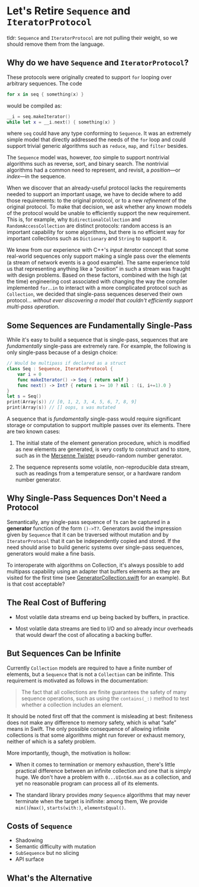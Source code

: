 # Let's Retire `Sequence` and `IteratorProtocol`

tldr: `Sequence` and `IteratorProtocol` are not pulling their weight,
so we should remove them from the language.

## Why do we have `Sequence` and `IteratorProtocol`?

These protocols were originally created to support `for` looping over
arbitrary sequences.  The code 

```swift
for x in seq { something(x) }
```

would be compiled as:

```swift
__i = seq.makeIterator()
while let x = __i.next() { something(x) }
```

where `seq` could have any type conforming to `Sequence`.  It was an
extremely simple model that directly addressed the needs of the `for`
loop and could support trivial generic algorithms such as `reduce`,
`map`, and `filter` besides.

The `Sequence` model was, however, *too* simple to support nontrivial
algorithms such as reverse, sort, and binary search.  The nontrivial
algorithms had a common need to represent, and revisit, a
*position*—or *index*—in the sequence.

When we discover that an already-useful protocol lacks the
requirements needed to support an important usage, we have to decide
where to add those requirements: to the original protocol, or to a new
*refinement* of the original protocol.  To make that decision, we ask
whether any known models of the protocol would be unable to
efficiently support the new requirement.  This is, for example, why
`BidirectionalCollection` and `RandomAccessCollection` are distinct
protocols: random access is an important capability for some
algorithms, but there is no efficient way for important collections
such as `Dictionary` and `String` to support it.

We knew from our experience with C++'s *input iterator* concept that
some real-world sequences only support making a single pass over the
elements (a stream of network events is a good example). The same
experience told us that representing anything like a “position” in
such a stream was fraught with design problems.  Based on these
factors, combined with the high (at the time) engineering cost
associated with changing the way the compiler implemented `for`...`in`
to interact with a more complicated protocol such as `Collection`, we
decided that single-pass sequences deserved their own protocol…
*without ever discovering a model that couldn't efficiently support
multi-pass operation*.

## Some Sequences are Fundamentally Single-Pass

While it's easy to build a sequence that is single-pass, sequences
that are *fundamentally* single-pass are extremely rare.  For example,
the following is only single-pass because of a design choice:

```swift
// Would be multipass if declared as a struct
class Seq : Sequence, IteratorProtocol {
    var i = 0
    func makeIterator() -> Seq { return self }
    func next() -> Int? { return i >= 10 ? nil : (i, i+=1).0 }
}
let s = Seq()
print(Array(s)) // [0, 1, 2, 3, 4, 5, 6, 7, 8, 9]
print(Array(s)) // [] oops, s was mutated
```

A sequence that is *fundamentally* single-pass would require
significant storage or computation to support multiple passes over its
elements.  There are two known cases:

1. The initial state of the element generation procedure, which is
   modified as new elements are generated, is very costly to construct
   and to store, such as in the [Mersenne
   Twister](https://en.wikipedia.org/wiki/Mersenne_Twister)
   pseudo-random number generator.
   
2. The sequence represents some volatile, non-reproducible data
   stream, such as readings from a temperature sensor, or a hardware
   random number generator.
   
## Why Single-Pass Sequences Don't Need a Protocol

Semantically, any single-pass sequence of `T`s can be captured in a
**generator** function of the form `()->T?`.  Generators avoid the
impression given by `Sequence` that it can be traversed without
mutation and by `IteratorProtocol` that it can be independently copied
and stored.  If the need should arise to build generic systems over
single-pass sequences, generators would make a fine basis.

To interoperate with algorithms on Collection, it's always possible to
add multipass capability using an adapter that buffers elements as
they are visited for the first time (see
[GeneratorCollection.swift](GeneratorCollection.swift) for an
example).  But is that cost acceptable?

## The Real Cost of Buffering

- Most volatile data streams end up being backed by buffers, in
  practice.
  
- Most volatile data streams are tied to I/O and so already incur
  overheads that would dwarf the cost of allocating a backing buffer.


## But Sequences Can be Infinite

Currently `Collection` models are required to have a finite number of
elements, but a `Sequence` that is not a `Collection` can be inifinte.
This requirement is motivated as follows in the documentation:

> The fact that all collections are finite guarantees the safety of
> many sequence operations, such as using the `contains(_:)` method to
> test whether a collection includes an element.

It should be noted first off that the comment is misleading at best:
finiteness does not make any difference to memory safety, which is
what “safe” means in Swift.  The only possible consequence of allowing
infinite collections is that some algorithms might run forever or
exhaust memory, neither of which is a safety problem.

More importantly, though, the motivation is hollow: 

- When it comes to termination or memory exhaustion, there's little
  practical difference between an infinite collection and one that is
  simply huge.  We don't have a problem with `0...UInt64.max` as a
  collection, and yet no reasonable program can process all of its
  elements.
  
- The standard library provides *many* `Sequence` algorithms that may
  never terminate when the target is inifinite: among them,
  We provide `min()`/`max()`, `starts(with:)`, `elementsEqual()`.

## Costs of `Sequence`


- Shadowing
- Semantic difficulty with mutation
- `SubSequence` but no slicing
- API surface

## What's the Alternative

